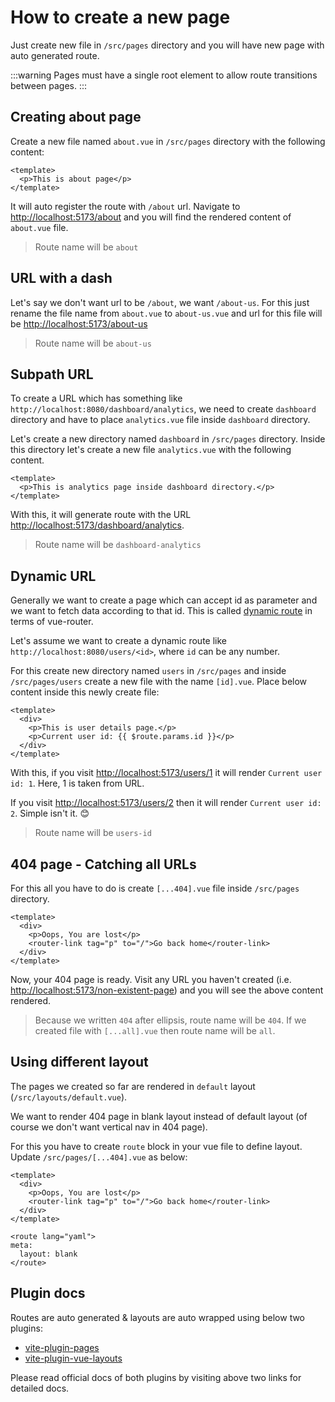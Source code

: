 # How to create a new page

Just create new file in `/src/pages` directory and you will have new page with auto generated route.

:::warning
Pages must have a single root element to allow route transitions between pages.
:::

## Creating about page <Badge text="/about" vertical="middle" />

Create a new file named `about.vue` in `/src/pages` directory with the following content:

```vue
<template>
  <p>This is about page</p>
</template>
```

It will auto register the route with `/about` url. Navigate to <http://localhost:5173/about> and you will find the rendered content of `about.vue` file.

> Route name will be `about`

## URL with a dash <Badge text="/about-us" vertical="middle" />

Let's say we don't want url to be `/about`, we want `/about-us`. For this just rename the file name from `about.vue` to `about-us.vue` and url for this file will be <http://localhost:5173/about-us>

> Route name will be `about-us`

## Subpath URL <Badge text="/dashboard/analytics" vertical="middle" />

To create a URL which has something like `http://localhost:8080/dashboard/analytics`, we need to create `dashboard` directory and have to place `analytics.vue` file inside `dashboard` directory.

Let's create a new directory named `dashboard` in `/src/pages` directory. Inside this directory let's create a new file `analytics.vue` with the following content.

```vue
<template>
  <p>This is analytics page inside dashboard directory.</p>
</template>
```

With this, it will generate route with the URL <http://localhost:5173/dashboard/analytics>.

> Route name will be `dashboard-analytics`

## Dynamic URL <Badge text="/users/<id>" vertical="middle" />

Generally we want to create a page which can accept id as parameter and we want to fetch data according to that id. This is called [dynamic route](https://next.router.vuejs.org/guide/essentials/dynamic-matching.html) in terms of vue-router.

Let's assume we want to create a dynamic route like `http://localhost:8080/users/<id>`, where `id` can be any number.

For this create new directory named `users` in `/src/pages` and inside `/src/pages/users` create a new file with the name `[id].vue`. Place below content inside this newly create file:

```vue
<template>
  <div>
    <p>This is user details page.</p>
    <p>Current user id: {{ $route.params.id }}</p>
  </div>
</template>
```

With this, if you visit <http://localhost:5173/users/1> it will render `Current user id: 1`. Here, 1 is taken from URL.

If you visit <http://localhost:5173/users/2> then it will render `Current user id: 2`. Simple isn't it. 😊

> Route name will be `users-id`

## 404 page - Catching all URLs

For this all you have to do is create `[...404].vue` file inside `/src/pages` directory.

```vue
<template>
  <div>
    <p>Oops, You are lost</p>
    <router-link tag="p" to="/">Go back home</router-link>
  </div>
</template>
```

Now, your 404 page is ready. Visit any URL you haven't created (i.e. <http://localhost:5173/non-existent-page>) and you will see the above content rendered.

> Because we written `404` after ellipsis, route name will be `404`. If we created file with `[...all].vue` then route name will be `all`.

## Using different layout

The pages we created so far are rendered in `default` layout (`/src/layouts/default.vue`).

We want to render 404 page in blank layout instead of default layout (of course we don't want vertical nav in 404 page).

For this you have to create `route` block in your vue file to define layout. Update `/src/pages/[...404].vue` as below:

<!-- prettier-ignore-start -->
```vue
<template>
  <div>
    <p>Oops, You are lost</p>
    <router-link tag="p" to="/">Go back home</router-link>
  </div>
</template>

<route lang="yaml">
meta:
  layout: blank
</route>
```
<!-- prettier-ignore-end -->

## Plugin docs

Routes are auto generated & layouts are auto wrapped using below two plugins:

- [vite-plugin-pages](https://github.com/hannoeru/vite-plugin-pages)
- [vite-plugin-vue-layouts](https://github.com/JohnCampionJr/vite-plugin-vue-layouts)

Please read official docs of both plugins by visiting above two links for detailed docs.

